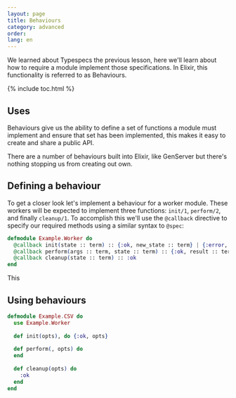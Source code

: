 ```yaml
---
layout: page
title: Behaviours
category: advanced
order: 
lang: en
---
```


We learned about Typespecs the previous lesson, here we'll learn about how to require a module implement those specifications.  In Elixir, this functionality is referred to as Behaviours.

{% include toc.html %}

## Uses

Behaviours give us the ability to define a set of functions a module must implement and ensure that set has been implemented, this makes it easy to create and share a public API.

There are a number of behaviours built into Elixir, like GenServer but there's nothing stopping us from creating out own.


## Defining a behaviour

To get a closer look let's implement a behaviour for a worker module.  These workers will be expected to implement three functions: `init/1`, `perform/2`, and finally `cleanup/1`.  To accomplish this we'll use the `@callback` directive to specify our required methods using a similar syntax to `@spec`:

```elixir
defmodule Example.Worker do
  @callback init(state :: term) :: {:ok, new_state :: term} | {:error, reason :: term}
  @callback perform(args :: term, state :: term) :: {:ok, result :: term, new_state :: term} | {:error, reason :: term, new_state :: term}
  @callback cleanup(state :: term) :: :ok
end
```

This 

## Using behaviours

```elixir
defmodule Example.CSV do
  use Example.Worker
  
  def init(opts), do {:ok, opts}
  
  def perform(, opts) do
  end
  
  def cleanup(opts) do
    :ok
  end
end
```